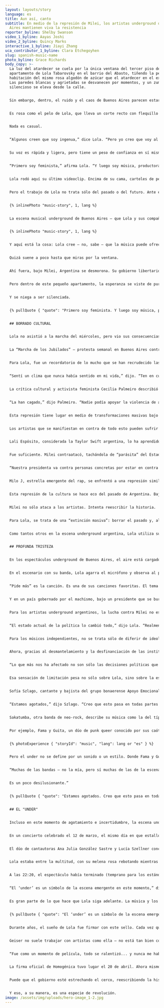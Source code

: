 ```yaml
---
layout: layouts/story
language: es
title: Aun así, canto
subtitle: En medio de la represión de Milei, los artistas underground de Buenos
  Aires mantienen viva la resistencia
reporter_byline: Shelby Swanson
video_1_byline: Aayas Joshi
video_2_byline: Quincy Marks
interactive_1_byline: Jiayi Zhang
uca_contributor_1_byline: Clara Etchegoyhen
slug: spanish-music-name
photo_byline: Grace Richards
body_copy: >-
  La luz del atardecer se cuela por la única ventana del tercer piso del
  apartamento de Lola Tabarovsky en el barrio del Abasto, tiñendo la pequeña
  habitación del mismo rosa algodón de azúcar que el atardecer en el exterior.
  Las paredes blancas y agrietadas se desvanecen por momentos, y un zumbido
  silencioso se eleva desde la calle. 


  Sin embargo, dentro, el ruido y el caos de Buenos Aires parecen estar muy lejos. Su apartamento es un mundo en sí mismo. Y es rosa.


  Es rosa como el pelo de Lola, que lleva un corte recto con flequillo desigual. Sus zapatillas Converse rosas están en una estantería cercana. Su guitarra, que toca como vocalista de su grupo de pop Homogénica, también es rosa y está llena de pegatinas de mariposas.


  Nada es casual.


  “Algunos creen que soy ingenua,” dice Lola. “Pero yo creo que voy al grano.”


  Su voz es rápida y ligera, pero tiene un peso de confianza en sí misma, como si estuviera a medio camino entre contarte un secreto y empezar una revolución. Mira a Celeste Nanfaro, su directora creativa y mejor amiga, que asiente con la cabeza mientras Lola rebusca en una estantería abarrotada de ropa. Hay un vestido rojo de lentejuelas que brilla como una bola de discoteca, una cazadora de cuero de los años 80 agrietada por el paso del tiempo y heredada de su abuelo. Y una camisa de tul rosa, delicada pero desafiante.


  “Primero soy feminista,” afirma Lola. “Y luego soy música, productora, estudiante, mujer... cualquiera de esas cosas. Creo que pongo un sello feminista en todo lo que hago.”


  Lola rodó aquí su último videoclip. Encima de su cama, carteles de películas de los 80 — *Footloose* y *The Breakfast Club* — han sido retocados con Photoshop para incluir los nombres de canciones que su banda aún no ha publicado. Pequeños huevos de Pascua para los fans. El apartamento es un collage de pasados prestados y futuros imaginados, cuidadosamente dispuestos como el lienzo de un artista.


  Pero el trabajo de Lola no trata sólo del pasado o del futuro. Ante el creciente autoritarismo de la Argentina del Presidente Javier Milei, Lola y otros artistas canalizan sus frustraciones en la música.


  {% inlinePhoto "music-story", 1, lang %}


  La escena musical underground de Buenos Aires — que Lola y sus compañeros llaman “el under” — no es un movimiento masivo y comercial. Es rebelde, antiestablishment y local. No se trata de bandas que llenan estadios, sino de grupos de jóvenes adultos que prosperan en locales íntimos, pequeños clubes y bares de mala muerte donde pueden crear una base de seguidores “boca a boca.” Puede que su alcance no sea masivo, pero su influencia en la cultura local — proporcionando música auténtica y sin filtros que habla directamente de las luchas y frustraciones de hoy en día — es innegable.


  {% inlinePhoto "music-story", 1, lang %}


  Y aquí está la cosa: Lola cree — no, sabe — que la música puede ofrecer una vía de escape. Que una guitarra rosa, una camisa de tul y un estribillo pop que se puede corear a gritos pueden ser reafirmantes y catárticos a partes iguales.


  Quizá suene a poco hasta que miras por la ventana.


  Ahí fuera, bajo Milei, Argentina se desmorona. Su gobierno libertario ha destripado los programas sociales. Ha recortado drásticamente las subvenciones a la vivienda, la educación y el transporte. Está tomando medidas enérgicas contra los derechos de los artistas. En las calles de Buenos Aires, las protestas se enfrentan ahora a violentas medidas represivas.


  Pero dentro de este pequeño apartamento, la esperanza se viste de purpurina y tacones altos.


  Y se niega a ser silenciada.


  {% pullQuote { "quote": "Primero soy feminista. Y luego soy música, productora, estudiante, mujer... cualquiera de esas cosas. Creo que pongo un sello feminista en todo lo que hago.", "attribution": "Lola Tabarovsky", "role": "Música" } %}


  ## BORRADO CULTURAL


  Lola no asistió a la marcha del miércoles, pero vio sus consecuencias. Vive a una manzana del Congreso y, mientras volvía a casa, fue testigo de todo: contenedores en llamas, gente corriendo y pánico en el aire.


  La “Marcha de los Jubilados” — protesta semanal en Buenos Aires contra las medidas de austeridad respaldadas por Milei — se tornó violenta el 12 de marzo. La policía argentina respondió con gases lacrimógenos, balas de goma y cañones de agua. La represión, condenada por la Comisión Interamericana de Derechos Humanos, causó 20 heridos. Una mujer de 87 años sufrió traumatismo craneoencefálico. El fotoperiodista Pablo Grillo resultó gravemente herido y fue hospitalizado tras ser alcanzado por un bote de gas lacrimógeno.


  Para Lola, fue un recordatorio de lo mucho que se han recrudecido las cosas bajo el mandato de Milei.


  “Sentí un clima que nunca había sentido en mi vida,” dijo. “Ten en cuenta que soy una persona que ha ido a marchas desde que tenía 12 años. Es la primera vez que me sentí realmente mal y asustada.”


  La crítica cultural y activista feminista Cecilia Palmeiro describió la violencia como un posible punto de ruptura.


  “La han cagado,” dijo Palmeiro. “Nadie podía apoyar la violencia de ayer. Hay que ser muy cobarde para atacar a gente que apenas puede andar.”


  Esta represión tiene lugar en medio de transformaciones masivas bajo Milei. Sus medidas de austeridad han estabilizado la inflación, pero han sumido a millones de personas en el desempleo y la pobreza. Su gobierno ha atacado a los movimientos sociales, desestimado los derechos del colectivo LGBTQ+ y desmantelado las protecciones contra la violencia de género.


  Los artistas que se manifiestan en contra de todo esto pueden sufrir consecuencias.


  Lali Espósito, considerada la Taylor Swift argentina, lo ha aprendido de primera mano. Feminista y aliada del colectivo LGBTQ+, Espósito nunca ha sido la crítica más ruidosa de Milei. Tras su victoria en las primarias de agosto de 2023, tuiteó: “Qué peligroso, qué triste.”


  Fue suficiente. Milei contraatacó, tachándola de “parásita” del Estado.


  “Nuestra presidenta va contra personas concretas por estar en contra del Gobierno,” dijo Lola, "y lo que pasa es que esta gente ni siquiera está tan en contra del Gobierno. No es que Lali sea la mayor feminista queer... es literalmente sólo una chica.”


  Milo J, estrella emergente del rap, se enfrentó a una represión similar. Cuando planeó un concierto en el antiguo centro de tortura de la junta militar argentina de los años 80, el gobierno de Milei lo impidió, provocando indignación y acusaciones de censura.


  Esta represión de la cultura se hace eco del pasado de Argentina. Bajo la junta militar (1976-1983), los artistas fueron censurados, exiliados o desaparecieron. En la actualidad, el gobierno de Milei practica una forma similar de supresión, restando importancia a las violaciones de los derechos humanos de aquella época. Milei ha recortado la financiación del Banco Nacional de Datos Genéticos, que identifica los restos de las víctimas de la dictadura militar, y ha cerrado la unidad de investigación de desapariciones forzadas de la Comisión Nacional de Identidad.


  Milei no sólo ataca a los artistas. Intenta reescribir la historia.


  Para Lola, se trata de una “extinción masiva”: borrar el pasado y, al mismo tiempo, el poder de los artistas para documentar el presente.


  Como tantos otros en la escena underground argentina, Lola utiliza su música para preservar lo que el gobierno intenta borrar.


  ## PROFUNDA TRISTEZA


  En los espectáculos underground de Buenos Aires, el aire está cargado de humo, sudor y algo más difícil de definir: algo eléctrico. Puede que el gobierno esté tomando medidas enérgicas contra la disidencia pública, pero en estos estrechos locales de “bricolaje,” la resistencia es más fuerte que nunca.


  En el escenario con su banda, Lola agarra el micrófono y observa al público, un mar de caras jóvenes que animan y extienden los brazos.


  “Pide más” es la canción. Es una de sus canciones favoritas. El tema trata de las citas con hombres en el mundo de la música. Pero, en realidad, trata de la arrogancia masculina, esa que lo impregna todo, desde una fiesta en casa hasta los salones del poder. Al final de la canción, Lola se tira al suelo. Grita. El público también grita. Lola ni siquiera se oye a sí misma.


  Y en un país gobernado por el machismo, bajo un presidente que se burla del feminismo, ese tipo de liberación parece radical.


  Para los artistas underground argentinos, la lucha contra Milei no es abstracta, aunque su arte lo sea. Sus políticas han afectado directamente a las artes. En marzo, su administración desreguló el cobro de derechos de autor a través de sociedades de gestión colectiva que apoyan a los artistas con pensiones, ayuda financiera y servicios legales. En agosto, eliminó los derechos de autor de la música en espacios privados como hoteles y fiestas, una medida que, según los críticos, recorta una fuente de ingresos vital para los artistas.


  “El estado actual de la política lo cambió todo,” dijo Lola. “Realmente lo cambió todo.”


  Para los músicos independientes, no se trata sólo de diferir de ideología política: es una cuestión de supervivencia. Antes, los artistas en apuros podían solicitar subvenciones al Fondo Nacional de las Artes o al Ministerio de Cultura, explica Lola.


  Ahora, gracias al desmantelamiento y la desfinanciación de las instituciones culturales públicas por parte de Milei, esos salvavidas no existen.


  “Lo que más nos ha afectado no son sólo las decisiones políticas que ha tomado Milei, sino también que nos afecta la crisis \[económica] como a todo el mundo -como a un profesor, como a todo el mundo- y no tenemos dinero,” dijo Lola. "Y las bandas no pueden hacer nada. Las bandas no pueden planear crear un álbum, montar un gran espectáculo ni hacer nada porque, literalmente, no pueden permitírselo.”


  Esa sensación de limitación pesa no sólo sobre Lola, sino sobre la escena en su conjunto, y muchos músicos underground canalizan su frustración en sus letras.


  Sofía Szlago, cantante y bajista del grupo bonaerense Apoyo Emocional, afirma que la política está afectando a los jóvenes argentinos “muchísimo, incluso emocionalmente.”


  “Estamos agotados,” dijo Szlago. “Creo que esto pasa en todas partes del mundo, pero en Argentina creo que es la primera vez que lo vivimos con una tristeza tan profunda.”


  Sakatumba, otra banda de neo-rock, describe su música como la del típico joven argentino de 23 años, arruinado y preocupado por el futuro. Buenos Vampiros, de Mar del Plata, que debutará este año en Europa, explora la tensión entre la luz y la oscuridad tanto en su sonido como en sus temas. Su canción “Desmotivada” capta los sentimientos de los jóvenes “desmotivados, tristes y aburridos.” 


  Por ejemplo, Fama y Guita, un dúo de punk queer conocido por sus caóticos directos, su humor mordaz y sus mezclas de géneros que van de la cumbia al hard bass. Descritos como una banda y una fiesta a la vez, sus canciones — como la ferozmente satírica ¡Yankees de Mierda! — se burlan del neoliberalismo y la pretensión cultural con un guiño y un grito. 


  {% photoExperience { "storyId": "music", "lang": lang or "es" } %}


  Pero el under no se define por un sonido o un estilo. Donde Fama y Guita optan por la ironía y el volumen, Lola se inclina por la vulnerabilidad y el brillo.


  “Muchas de las bandas — no la mía, pero sí muchas de las de la escena under — on bastante pesimistas,” dijo Lola. "Sus letras tienden a reflejar eso.... Creo que lo peor y más brutal del gobierno de Milei con respecto a la música no es la censura de Lali. Es cómo nos han dejado tan pobres y luchadores que ni siquiera podemos hacer música.


  Es un poco desilusionante.”


  {% pullQuote { "quote": "Estamos agotados. Creo que esto pasa en todas partes del mundo, pero en Argentina creo que es la primera vez que lo vivimos con una tristeza tan profunda", "attribution": "Sofía Szlago", "role": "Música" } %}


  ## EL "UNDER"


  Incluso en este momento de agotamiento e incertidumbre, la escena underground de Buenos Aires se niega a desvanecerse.


  En un concierto celebrado el 12 de marzo, el mismo día en que estalló la violencia en una protesta pacífica, el Strummer Bar vibró con el movimiento. Más allá de las puertas metálicas adornadas con pegatinas, en un callejón sin pretensiones, las voces se alzaron en un coro colectivo y desafiante. Kill Flora subió al escenario y su música osciló entre melodías suaves y cadenciosas y una energía cruda y abrasiva.


  El dúo de cantautoras Ana Julia González Sastre y Lucía Szellner concibieron el grupo como una forma de catarsis. Algunas de sus canciones son melancólicas y oníricas, subrayadas por un sentimiento de desilusión. Otras son deliberadamente absurdas, y esgrimen la sexualidad femenina como un instrumento contundente destinado tanto a provocar como a divertir. Su canción “Pussy Pancake” — la frase se repite no menos de 20 veces en menos de tres minutos — es un himno a la liberación sexual. Aquella noche, en el Strummer Bar, provocó un frenesí de moshing, headbanging y risas entre jóvenes de ambos sexos.


  Lola estaba entre la multitud, con su melena rosa rebotando mientras bailaba y cantaba. Esa noche no estaba en el escenario, pero no tenía por qué. La música, el movimiento, es más grande que cualquier persona.


  A las 22:20, el espectáculo había terminado (temprano para los estándares de Buenos Aires) y los fans salieron a la húmeda noche, intercambiando cigarrillos y planeando su próximo movimiento. Santino Isnardes, de 17 años, y sus amigos, que acababan de dominar el mosh pit, hablaron del impacto de artistas y espacios como éste.


  “El ‘under’ es un símbolo de la escena emergente en este momento,” dijo Isnardes. "La idea principal es decir lo que está pasando. Decir lo que quieres decir, lo que necesitas decir. Creo que el underground es muy importante ahora mismo... es la voz de mucha gente joven.”


  Es gran parte de lo que hace que Lola siga adelante. La música y los fans, por supuesto, pero también su reciente fichaje por el sello Geiser.


  {% pullQuote { "quote": "El ‘under’ es un símbolo de la escena emergente en este momento. La idea principal es decir lo que está pasando. Decir lo que quieres decir, lo que necesitas decir. Creo que el underground es muy importante ahora mismo... es la voz de mucha gente joven.", "attribution": "Santino Isnardes", "role": "Melómano" } %}


  Durante años, el sueño de Lola fue firmar con este sello. Cada vez que veía una estrella fugaz o soplaba las velas de su cumpleaños, lo deseaba.


  Geiser no suele trabajar con artistas como ella — no está tan bien conectada y no encaja en su sonido típico — pero la red de contactos de Lola dio sus frutos. Todo surgió durante un gran espectáculo en febrero, al que asistió el equipo de Geiser.


  “Fue como un momento de película, todo se ralentizó... y nunca me había sentido tan presente,” dice de aquella actuación. “Todo estaba donde tenía que estar.”


  La firma oficial de Homogénica tuvo lugar el 20 de abril. Ahora mismo están colaborando con Geiser en su próximo álbum.


  Puede que el gobierno esté estrechando el cerco, reescribiendo la historia y silenciando la disidencia. Pero en los clubes clandestinos, en las paredes pintadas de rosa del tercer piso de Lola y en un coro de voces que gritan letras al vacío, algo más está tomando forma: un registro del presente y un proyecto para el futuro.


  Y eso, a su manera, es una especie de revolución.
image: /assets/img/uploads/hero-image_1-2.jpg
---
```

